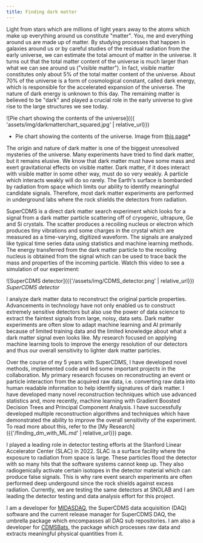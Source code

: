 ```yaml
---
title: Finding dark matter
---
```


Light from stars which are millions of light years away to the atoms which make up everything around us constitute "matter". You, me and everything around us are made up of matter. By studying processes that happen in galaxies around us or by careful studies of the residual radiation from the early universe, we can estimate the total amount of matter in the universe. It turns out that the total matter content of the universe is much larger than what we can see around us ("visible matter"). In fact, visible matter constitutes only about 5% of the total matter content of the universe. About 70% of the universe is a form of cosmological constant, called dark energy, which is responsible for the accelerated expansion of the universe. The nature of dark energy is unknown to this day. The remaining matter is believed to be "dark" and played a crucial role in the early universe to give rise to the large structures we see today.

![Pie chart showing the contents of the universe]({{ 'assets/img/darkmatterchart_squared.jpg' | relative_url}})
* Pie chart showing the contents of the universe. Image from [this page](https://public.nrao.edu/radio-astronomy/dark-matter/)*

The origin and nature of dark matter is one of the biggest unresolved mysteries of the universe. Many experiments have tried to find dark matter, but it remains elusive. We know that dark matter must have some mass and exert gravitational effects on visible matter. Dark matter, if it does interact with visible matter in some other way, must do so very weakly. A particle which interacts weakly will do so rarely. The Earth's surface is bombarded by radiation from space which limits our ability to identify meaningful candidate signals. Therefore, most dark matter experiments are performed in underground labs where the rock shields the detectors from radiation.

SuperCDMS is a direct dark matter search experiment which looks for a signal from a dark matter particle scattering off of cryogenic, ultrapure, Ge and Si crystals. The scatter produces a recoiling nucleus or electron which produces tiny vibrations and some charges in the crystal which are measured as a time-varying, digitized waveform. The signals are analyzed like typical time series data using statistics and machine learning methods. The energy transferred from the dark matter particle to the recoiling nucleus is obtained from the signal which can be used to trace back the mass and properties of the incoming particle. Watch this video to see a simulation of our experiment: [](https://www.youtube.com/watch?v=m8ZvEyep0ms)

![SuperCDMS detector]({{'/assets/img/CDMS_detector.png' | relative_url}})
*SuperCDMS detector*

I analyze dark matter data to reconstruct the original particle properties. Advancements in technology have not only enabled us to construct extremely sensitive detectors but also use the power of data science to extract the faintest signals from large, noisy, data sets. Dark matter experiments are often slow to adapt machine learning and AI primarily because of limited training data and the limited knowledge about what a dark matter signal even looks like. My research focused on applying machine learning tools to improve the energy resolution of our detectors and thus our overall sensitivity to lighter dark matter particles.

Over the course of my 5 years with SuperCDMS, I have developed novel methods, implemented code and led some important projects in the collaboration. My primary research focuses on reconstructing an event or particle interaction from the acquired raw data, i.e. converting raw data into human readable information to help identify signatures of dark matter. I have developed many novel reconstruction techniques which use advanced statistics and, more recently, machine learning with Gradient Boosted Decision Trees and Principal Component Analysis. I have successfully developed multiple reconstruction algorithms and techniques which have demonstrated the ability to improve the overall sensitivity of the experiment. To read more about this, refer to the [My Research]({{'/finding_dm_with_ML.md' | relative_url}}) page.

I played a leading role in detector testing efforts at the Stanford Linear Accelerator Center (SLAC) in 2022. SLAC is a surface facility where the exposure to radiation from space is large. These particles flood the detector with so many hits that the software systems cannot keep up. They also radiogenically activate certain isotopes in the detector material which can produce false signals. This is why rare event search experiments are often performed deep undergound since the rock shields against excess radiation. Currently, we are testing the same detectors at SNOLAB and I am leading the detector testing and data analysis effort for this project.

I am a developer for [MIDASDAQ](https://gitlab.com/supercdms/DAQ/MidasDAQ), the SuperCDMS data acquisition (DAQ) software and the current release manager for SuperCDMS DAQ, the umbrella package which encompasses all DAQ sub repositories. I am also a developer for [CDMSBats](https://gitlab.com/supercdms/Reconstruction/cdmsbats), the package which processes raw data and extracts meaningful physical quantities from it.